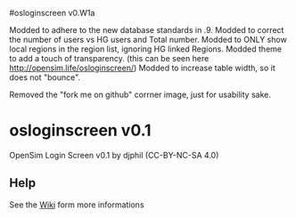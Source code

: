 #osloginscreen v0.W1a

Modded to adhere to the new database standards in .9.
Modded to correct the number of users vs HG users and Total number.
Modded to ONLY show local regions in the region list, ignoring HG linked Regions.
Modded theme to add a touch of transparency. (this can be seen here http://opensim.life/osloginscreen/)
Modded to increase table width, so it does not "bounce".


Removed the "fork me on github" corrner image, just for usability sake.



# osloginscreen v0.1
OpenSim Login Screen v0.1 by djphil (CC-BY-NC-SA 4.0)

## Help
See the <a href="https://github.com/djphil/osloginscreen/wiki">Wiki</a> form more informations